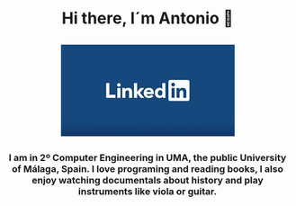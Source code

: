 <div id="header" align="center">
  <h1 align="center"> Hi there, I´m Antonio 👋
  <h2 align="center"><a href="https://www.linkedin.com"><img src="images/linkedin.jpg" alt="Logo de LinkedIn"></a>
  <h3 align="center"> I am in 2º Computer Engineering in UMA, the public University of Málaga, Spain. I love programing and reading books, I also enjoy watching documentals about history and play instruments like viola or guitar.
</div>
    
